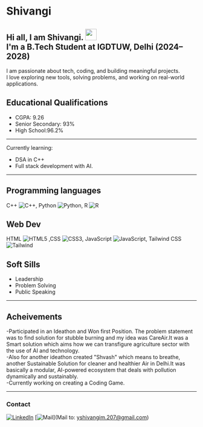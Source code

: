# Shivangi
Hi all, I am Shivangi. <img src="https://media.giphy.com/media/hvRJCLFzcasrR4ia7z/giphy.gif" width="30px">
<br>
I'm a B.Tech Student at IGDTUW, Delhi (2024–2028)
<br>
---
I am passionate about tech, coding, and building meaningful projects.
<br>
I love exploring new tools, solving problems, and working on real-world applications.
<br>

## Educational Qualifications
- CGPA: 9.26
- Senior Secondary: 93%
- High School:96.2%
---
Currently learning: 
- DSA in C++ <br>
- Full stack development with AI. <br>
---
## Programming languages
C++ ![C++](https://img.shields.io/badge/C++-00599C?style=flat-square&logo=c%2B%2B&logoColor=white), Python ![Python](https://img.shields.io/badge/Python-3776AB?style=flat-square&logo=python&logoColor=white), R ![R](https://img.shields.io/badge/R-276DC3?style=flat-square&logo=r&logoColor=white) 
<br>

## Web Dev
HTML ![HTML5](https://img.shields.io/badge/HTML5-E34F26?style=flat-square&logo=html5&logoColor=white) ,CSS ![CSS3](https://img.shields.io/badge/CSS3-1572B6?style=flat-square&logo=css3&logoColor=white), JavaScript ![JavaScript](https://img.shields.io/badge/JavaScript-F7DF1E?style=flat-square&logo=javascript&logoColor=black), Tailwind CSS ![Tailwind](https://img.shields.io/badge/TailwindCSS-38B2AC?style=flat-square&logo=tailwind-css&logoColor=white)
<br>

## Soft Sills
- Leadership
- Problem Solving
- Public Speaking
---
## Acheivements

-Participated in an Ideathon and Won first Position. The problem statement was to find solution for stubble burning and my idea was CareAir.It was a Smart solution which aims how we can transfigure agriculture sector with the use of AI and technology.
<br>
-Also for another ideathon created "Shvash" which means to breathe, another Sustainable Solution for cleaner and healthier Air in Delhi.It was basically a modular, AI-powered ecosystem that deals with pollution dynamically and sustainably.
<br>
-Currently working on creating a Coding Game.
<br>

---

### Contact
[![LinkedIn](https://img.shields.io/badge/LinkedIn-blue?style=flat-square&logo=linkedin)](https://www.linkedin.com/in/shivangi-5a2a54329)
[![Mail](https://img.shields.io/badge/Gmail-D14836?style=flat-square&logo=gmail&logoColor=white)](Mail to: yshivangim.207@gmail.com)

